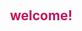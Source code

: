 <!DOCTYPE html>
<html lang="zh">
<head>
    <meta charset="UTF-8">
    <meta name="viewport" content="width=device-width, initial-scale=1.0">
    <title>Reveal.js 示例</title>
    <link rel="stylesheet" href="https://cdnjs.cloudflare.com/ajax/libs/reveal.js/4.3.1/reveal.min.css">
    <script src="https://cdnjs.cloudflare.com/ajax/libs/reveal.js/4.3.1/reveal.min.js"></script>
    <style>
        section {
            position: relative; /* 使 section 成为定位上下文 */
            height: 100vh; /* 设置高度为视口高度 */
        }
        h2 {
            position: absolute; /* 绝对定位 */
            top: 20px; /* 距离顶部 20px */
            left: 20px; /* 距离左边 20px */
            color:rgb(194, 20, 93); /* 设置文本颜色为您想要的颜色，比如橙色 */
            margin: 0; /* 去掉默认边距 */
        }
    </style>
</head>
<body>
    <div class="reveal">
        <div class="slides">
            <section data-background-image="https://s2.loli.net/2024/12/26/wjM3InBDafFsbkQ.png" data-background-opacity="0.7">
                <h2>welcome!</h2>
            </section>
        </div>
    </div>
    <script>
        Reveal.initialize();
    </script>
</body>
</html>



